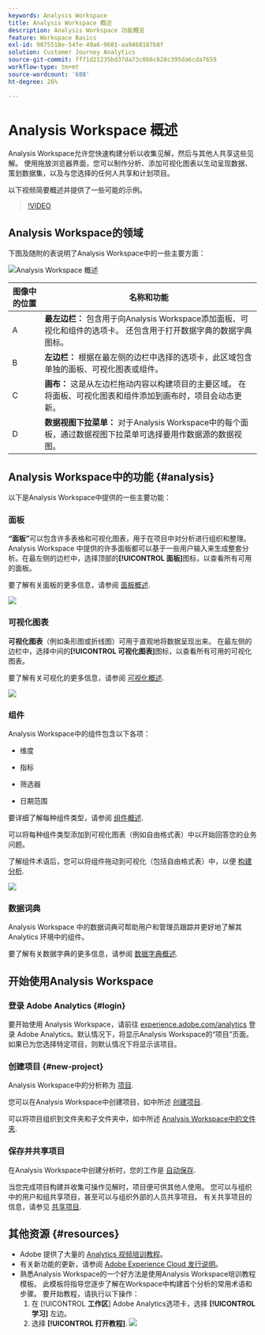 ```yaml
---
keywords: Analysis Workspace
title: Analysis Workspace 概述
description: Analysis Workspace 功能概览
feature: Workspace Basics
exl-id: 9075518e-54fe-49a6-9601-aa9468187b8f
solution: Customer Journey Analytics
source-git-commit: ff71d21235bd37da73c0b6c628c395da6cda7659
workflow-type: tm+mt
source-wordcount: '688'
ht-degree: 26%

---
```


# Analysis Workspace 概述

Analysis Workspace允许您快速构建分析以收集见解，然后与其他人共享这些见解。 使用拖放浏览器界面，您可以制作分析、添加可视化图表以生动呈现数据、策划数据集，以及与您选择的任何人共享和计划项目。

以下视频简要概述并提供了一些可能的示例。

>[!VIDEO](https://video.tv.adobe.com/v/26266/?quality=12)

## Analysis Workspace的领域

下图及随附的表说明了Analysis Workspace中的一些主要方面：

![Analysis Workspace 概述](assets/analysis-workspace-overvew.png)

| 图像中的位置 | 名称和功能 |
|---------|----------|
| A | **最左边栏：** 包含用于向Analysis Workspace添加面板、可视化和组件的选项卡。 还包含用于打开数据字典的数据字典图标。 |
| B | **左边栏：** 根据在最左侧的边栏中选择的选项卡，此区域包含单独的面板、可视化图表或组件。 |
| C | **画布：** 这是从左边栏拖动内容以构建项目的主要区域。 在将面板、可视化图表和组件添加到画布时，项目会动态更新。 |
| D | **数据视图下拉菜单：** 对于Analysis Workspace中的每个面板，通过数据视图下拉菜单可选择要用作数据源的数据视图。 |

## Analysis Workspace中的功能 {#analysis}

以下是Analysis Workspace中提供的一些主要功能：

### 面板

**“面板”**&#x200B;可以包含许多表格和可视化图表，用于在项目中对分析进行组织和整理。Analysis Workspace 中提供的许多面板都可以基于一些用户输入来生成整套分析。在最左侧的边栏中，选择顶部的&#x200B;**[!UICONTROL 面板]**&#x200B;图标，以查看所有可用的面板。

要了解有关面板的更多信息，请参阅 [面板概述](/help/analysis-workspace/c-panels/panels.md).

![](assets/build-panels.png)

### 可视化图表

**可视化图表**（例如条形图或折线图）可用于直观地将数据呈现出来。 在最左侧的边栏中，选择中间的&#x200B;**[!UICONTROL 可视化图表]**&#x200B;图标，以查看所有可用的可视化图表。

要了解有关可视化的更多信息，请参阅 [可视化概述](/help/analysis-workspace/visualizations/freeform-analysis-visualizations.md).

![](assets/build-visualizations.png)

### 组件

Analysis Workspace中的组件包含以下各项：

* 维度

* 指标

* 筛选器

* 日期范围

要详细了解每种组件类型，请参阅 [组件概述](/help/components/overview.md).

可以将每种组件类型添加到可视化图表（例如自由格式表）中以开始回答您的业务问题。

了解组件术语后，您可以将组件拖动到可视化（包括自由格式表）中，以便 [构建分析](/help/analysis-workspace/visualizations/freeform-table/freeform-table.md).

![](assets/build-components.png)

### 数据词典

Analysis Workspace 中的数据词典可帮助用户和管理员跟踪并更好地了解其 Analytics 环境中的组件。

要了解有关数据字典的更多信息，请参阅 [数据字典概述](/help/components/data-dictionary/data-dictionary-overview.md).

## 开始使用Analysis Workspace

### 登录 Adobe Analytics {#login}

要开始使用 Analysis Workspace，请前往 [experience.adobe.com/analytics](https://experience.adobe.com/analytics) 登录 Adobe Analytics。默认情况下，将显示Analysis Workspace的“项目”页面。 如果已为您选择特定项目，则默认情况下将显示该项目。

### 创建项目 {#new-project}

Analysis Workspace中的分析称为 [项目](/help/analysis-workspace/build-workspace-project/freeform-overview.md).

您可以在Analysis Workspace中创建项目，如中所述 [创建项目](/help/analysis-workspace/build-workspace-project/create-projects.md).

可以将项目组织到文件夹和子文件夹中，如中所述 [Analysis Workspace中的文件夹](/help/analysis-workspace/build-workspace-project/workspace-folders/about-folders.md).

### 保存并共享项目

在Analysis Workspace中创建分析时，您的工作是 [自动保存](/help/analysis-workspace/build-workspace-project/save-projects.md).

当您完成项目构建并收集可操作见解时，项目便可供其他人使用。 您可以与组织中的用户和组共享项目，甚至可以与组织外部的人员共享项目。 有关共享项目的信息，请参见 [共享项目](/help/analysis-workspace/curate-share/share-projects.md).

## 其他资源 {#resources}

* Adobe 提供了大量的 [Analytics 视频培训教程](https://experienceleague.adobe.com/docs/analytics-learn/tutorials/overview.html?lang=zh-Hans)。
* 有关新功能的更新，请参阅 [Adobe Experience Cloud 发行说明](https://experienceleague.adobe.com/docs/release-notes/experience-cloud/current.html#analytics)。
* 熟悉Analysis Workspace的一个好方法是使用Analysis Workspace培训教程模板。 此模板将指导您逐步了解在Workspace中构建首个分析的常用术语和步骤。 要开始教程，请执行以下操作：
   1. 在 [!UICONTROL **工作区**] Adobe Analytics选项卡，选择 **[!UICONTROL 学习]** 左边。
   1. 选择 **[!UICONTROL 打开教程]**.
      ![](assets/training-tutorial.png)
